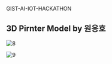 GIST-AI-IOT-HACKATHON

## 3D Pirnter Model by 원응호

![8](https://user-images.githubusercontent.com/43809168/50467254-56353880-09e5-11e9-9fa9-339b881b6ad9.jpeg)

![9](https://user-images.githubusercontent.com/43809168/50467256-57fefc00-09e5-11e9-86a9-8e8172a6edc3.jpeg)
